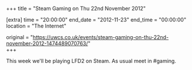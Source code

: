 +++
title = "Steam Gaming on Thu 22nd November 2012"

[extra]
time = "20:00:00"
end_date = "2012-11-23"
end_time = "00:00:00"
location = "The Internet"

original = "https://uwcs.co.uk/events/steam-gaming-on-thu-22nd-november-2012-1474489070763/"    
+++

This week we'll be playing LFD2 on Steam. As usual meet in \#gaming.

